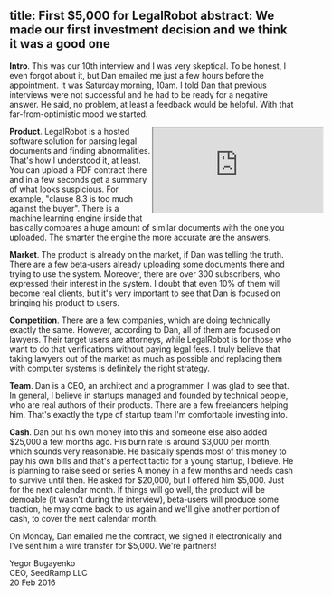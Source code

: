 title: First $5,000 for LegalRobot
abstract: We made our first investment decision and we think it was a good one
--

**Intro**.
This was our 10th interview and I was very skeptical. To be honest,
I even forgot about it, but Dan emailed me just a few hours before the
appointment. It was Saturday morning, 10am. I told Dan that previous
interviews were not successful and he had to be ready for a negative answer.
He said, no problem, at least a feedback would be helpful. With that far-from-optimistic
mood we started.

<div style='width:50%;float:right'>
  <div class='film'>
    <iframe class='video' src='https://www.youtube.com/embed/rXUz5--si1s?controls=2'
      allowfullscreen=''></iframe>
  </div>
</div>

**Product**.
LegalRobot is a hosted software solution for parsing legal documents
and finding abnormalities. That's how I understood it, at least. You can
upload a PDF contract there and in a few seconds get a summary of what
looks suspicious. For example, "clause 8.3 is too much against the buyer".
There is a machine learning engine inside that basically compares
a huge amount of similar documents with the one you uploaded. The smarter
the engine the more accurate are the answers.

**Market**.
The product is already on the market, if Dan was telling the truth. There
are a few beta-users already uploading some documents there and trying to
use the system. Moreover, there are over 300 subscribers, who expressed
their interest in the system. I doubt that even 10% of them will become
real clients, but it's very important to see that Dan is focused on
bringing his product to users.

**Competition**.
There are a few companies, which are doing technically exactly the same. However,
according to Dan, all of them are focused on lawyers. Their target users
are attorneys, while LegalRobot is for those who want to do that verifications
without paying legal fees. I truly believe that taking lawyers out of the
market as much as possible and replacing them with computer systems is
definitely the right strategy.

**Team**.
Dan is a CEO, an architect and a programmer. I was glad to see that.
In general, I believe in startups managed and founded by technical people,
who are real authors of their products. There are a few freelancers helping
him. That's exactly the type of startup team I'm comfortable investing into.

**Cash**.
Dan put his own money into this and someone else also added $25,000 a few
months ago. His burn rate is around $3,000 per month, which sounds very
reasonable. He basically spends most of this money to pay his own bills
and that's a perfect tactic for a young startup, I believe. He is
planning to raise seed or series A money in a few months and needs
cash to survive until then. He asked for $20,000, but I offered him $5,000.
Just for the next calendar month. If things will go well, the product
will be demoable (it wasn't during the interview), beta-users will produce
some traction, he may come back to us again and we'll give another portion
of cash, to cover the next calendar month.

On Monday, Dan emailed me the contract, we signed it electronically and I've
sent him a wire transfer for $5,000. We're partners!

Yegor Bugayenko<br/>
CEO, SeedRamp LLC<br/>
20 Feb 2016

